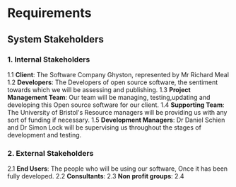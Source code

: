 # Requirements

## System Stakeholders

### 1. Internal Stakeholders
1.1 **Client**: The Software Company Ghyston, represented by Mr Richard Meal
1.2 **Developers**: The Developers of open source software, the sentiment towards which we will be assessing and publishing.
1.3 **Project Management Team**: Our team will be managing, testing,updating and developing this Open source software for our client.
1.4 **Supporting Team**: The University of Bristol's Resource managers will be providing us with any sort of funding if necessary.
1.5 **Development Managers**: Dr Daniel Schien and Dr Simon Lock will be supervising us throughout the stages of development and testing.

### 2. External Stakeholders
2.1 **End Users**: The people who will be using our software, Once it has been fully developed.
2.2 **Consultants**: 
2.3 **Non profit groups**:
2.4 


